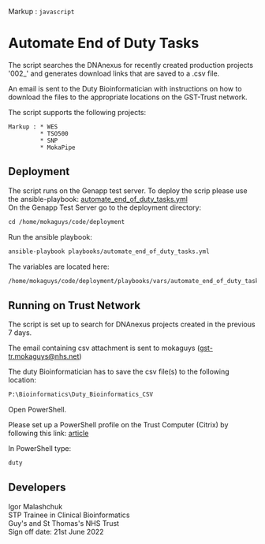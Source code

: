 Markup : ```javascript
         ```
# Automate End of Duty Tasks

The script searches the DNAnexus for recently created production projects '002_' and generates download links that are saved to a .csv file. 

An email is sent to the Duty Bioinformatician with instructions on how to download the files to the appropriate locations on the GST-Trust network. 

The script supports the following projects:
~~~
Markup : * WES
         * TSO500
         * SNP
         * MokaPipe
~~~
## Deployment

The script runs on the Genapp test server. To deploy the scrip please use the ansible-playbook:
[automate_end_of_duty_tasks.yml](https://github.com/moka-guys/deployment/blob/develop/playbooks/automate_end_of_duty_tasks.yml)\
On the Genapp Test Server go to the deployment directory:
```xml
cd /home/mokaguys/code/deployment
```
Run the ansible playbook:
```xml
ansible-playbook playbooks/automate_end_of_duty_tasks.yml
```
The variables are located here:
```xml
/home/mokaguys/code/deployment/playbooks/vars/automate_end_of_duty_tasks.yml
```

## Running on Trust Network

The script is set up to search for DNAnexus projects created in the previous 7 days. 

The email containing csv attachment is sent to mokaguys (gst-tr.mokaguys@nhs.net) 

The duty Bioinformatician has to save the csv file(s) to the following location:
```xml
P:\Bioinformatics\Duty_Bioinformatics_CSV
```
Open PowerShell.

Please set up a PowerShell profile on the Trust Computer (Citrix) by following this link: [article](https://viapath.service-now.com/nav_to.do?uri=%2Fkb_view.do%3Fsys_kb_id%3Df076201c1b4cd5500dc321f6b04bcbc7)

In PowerShell type:
```xml
duty
```
## Developers
Igor Malashchuk\
STP Trainee in Clinical Bioinformatics\
Guy's and St Thomas's NHS Trust\
Sign off date: 21st June 2022






